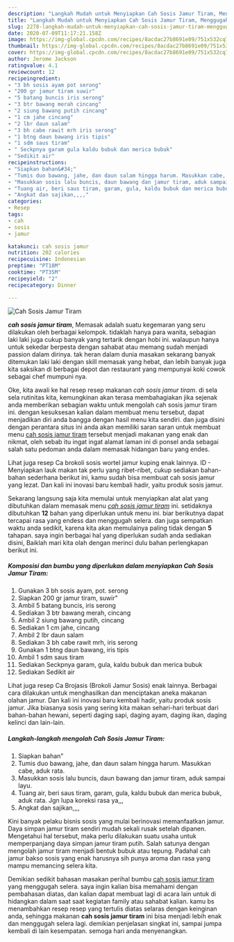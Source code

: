 ```yaml
---
description: "Langkah Mudah untuk Menyiapkan Cah Sosis Jamur Tiram, Menggugah Selera"
title: "Langkah Mudah untuk Menyiapkan Cah Sosis Jamur Tiram, Menggugah Selera"
slug: 2278-langkah-mudah-untuk-menyiapkan-cah-sosis-jamur-tiram-menggugah-selera
date: 2020-07-09T11:17:21.158Z
image: https://img-global.cpcdn.com/recipes/8acdac27b8691e09/751x532cq70/cah-sosis-jamur-tiram-foto-resep-utama.jpg
thumbnail: https://img-global.cpcdn.com/recipes/8acdac27b8691e09/751x532cq70/cah-sosis-jamur-tiram-foto-resep-utama.jpg
cover: https://img-global.cpcdn.com/recipes/8acdac27b8691e09/751x532cq70/cah-sosis-jamur-tiram-foto-resep-utama.jpg
author: Jerome Jackson
ratingvalue: 4.1
reviewcount: 12
recipeingredient:
- "3 bh sosis ayam pot serong"
- "200 gr jamur tiram suwir"
- "5 batang buncis iris serong"
- "3 btr bawang merah cincang"
- "2 siung bawang putih cincang"
- "1 cm jahe cincang"
- "2 lbr daun salam"
- "3 bh cabe rawit mrh iris serong"
- "1 btng daun bawang iris tipis"
- "1 sdm saus tiram"
- " Seckpnya garam gula kaldu bubuk dan merica bubuk"
- "Sedikit air"
recipeinstructions:
- "Siapkan bahan&#34;"
- "Tumis duo bawang, jahe, dan daun salam hingga harum. Masukkan cabe, aduk rata."
- "Masukkan sosis lalu buncis, daun bawang dan jamur tiram, aduk sampai layu."
- "Tuang air, beri saus tiram, garam, gula, kaldu bubuk dan merica bubuk, aduk rata. Jgn lupa koreksi rasa ya,,,"
- "Angkat dan sajikan,,,,"
categories:
- Resep
tags:
- cah
- sosis
- jamur

katakunci: cah sosis jamur 
nutrition: 202 calories
recipecuisine: Indonesian
preptime: "PT18M"
cooktime: "PT35M"
recipeyield: "2"
recipecategory: Dinner

---
```



![Cah Sosis Jamur Tiram](https://img-global.cpcdn.com/recipes/8acdac27b8691e09/751x532cq70/cah-sosis-jamur-tiram-foto-resep-utama.jpg)

<b><i>cah sosis jamur tiram</i></b>, Memasak adalah suatu kegemaran yang seru dilakukan oleh berbagai kelompok. tidaklah hanya para wanita, sebagian laki laki juga cukup banyak yang tertarik dengan hobi ini. walaupun hanya untuk sekedar berpesta dengan sahabat atau memang sudah menjadi passion dalam dirinya. tak heran dalam dunia masakan sekarang banyak ditemukan laki laki dengan skill memasak yang hebat, dan lebih banyak juga kita saksikan di berbagai depot dan restaurant yang mempunyai koki cowok sebagai chef mumpuni nya.

Oke, kita awali ke hal resep resep makanan <i>cah sosis jamur tiram</i>. di sela sela rutinitas kita, kemungkinan akan terasa membahagiakan jika sejenak anda memberikan sebagian waktu untuk mengolah cah sosis jamur tiram ini. dengan kesuksesan kalian dalam membuat menu tersebut, dapat menjadikan diri anda bangga dengan hasil menu kita sendiri. dan juga disini dengan perantara situs ini anda akan memiliki saran saran untuk membuat menu <u>cah sosis jamur tiram</u> tersebut menjadi makanan yang enak dan nikmat, oleh sebab itu ingat ingat alamat laman ini di ponsel anda sebagai salah satu pedoman anda dalam memasak hidangan baru yang endes.

Lihat juga resep Ca brokoli sosis wortel jamur kuping enak lainnya. ID - Menyiapkan lauk makan tak perlu yang ribet-ribet, cukup sediakan bahan- bahan sederhana berikut ini, kamu sudah bisa membuat cah sosis jamur yang lezat. Dan kali ini inovasi baru kembali hadir, yaitu produk sosis jamur.


Sekarang langsung saja kita memulai untuk menyiapkan alat alat yang dibutuhkan dalam memasak menu <u><i>cah sosis jamur tiram</i></u> ini. setidaknya dibutuhkan <b>12</b> bahan yang diperlukan untuk menu ini. biar berikutnya dapat tercapai rasa yang endess dan menggugah selera. dan juga sempatkan waktu anda sedikit, karena kita akan memulainya paling tidak dengan <b>5</b> tahapan. saya ingin berbagai hal yang diperlukan sudah anda sediakan disini, Baiklah mari kita olah dengan merinci dulu bahan perlengkapan berikut ini.

<!--inarticleads1-->

##### Komposisi dan bumbu yang diperlukan dalam menyiapkan Cah Sosis Jamur Tiram:

1. Gunakan 3 bh sosis ayam, pot. serong
1. Siapkan 200 gr jamur tiram, suwir&#34;
1. Ambil 5 batang buncis, iris serong
1. Sediakan 3 btr bawang merah, cincang
1. Ambil 2 siung bawang putih, cincang
1. Sediakan 1 cm jahe, cincang
1. Ambil 2 lbr daun salam
1. Sediakan 3 bh cabe rawit mrh, iris serong
1. Gunakan 1 btng daun bawang, iris tipis
1. Ambil 1 sdm saus tiram
1. Sediakan  Seckpnya garam, gula, kaldu bubuk dan merica bubuk
1. Sediakan Sedikit air


Lihat juga resep Ca Brojasis (Brokoli Jamur Sosis) enak lainnya. Berbagai cara dilakukan untuk menghasilkan dan menciptakan aneka makanan olahan jamur. Dan kali ini inovasi baru kembali hadir, yaitu produk sosis jamur. Jika biasanya sosis yang sering kita makan sehari-hari terbuat dari bahan-bahan hewani, seperti daging sapi, daging ayam, daging ikan, daging kelinci dan lain-lain. 

<!--inarticleads2-->

##### Langkah-langkah mengolah Cah Sosis Jamur Tiram:

1. Siapkan bahan&#34;
1. Tumis duo bawang, jahe, dan daun salam hingga harum. Masukkan cabe, aduk rata.
1. Masukkan sosis lalu buncis, daun bawang dan jamur tiram, aduk sampai layu.
1. Tuang air, beri saus tiram, garam, gula, kaldu bubuk dan merica bubuk, aduk rata. Jgn lupa koreksi rasa ya,,,
1. Angkat dan sajikan,,,,


Kini banyak pelaku bisnis sosis yang mulai berinovasi memanfaatkan jamur. Daya simpan jamur tiram sendiri mudah sekali rusak setelah dipanen. Mengetahui hal tersebut, maka perlu dilakukan suatu usaha untuk memperpanjang daya simpan jamur tiram putih. Salah satunya dengan mengolah jamur tiram menjadi bentuk bubuk atau tepung. Padahal cah jamur bakso sosis yang enak harusnya sih punya aroma dan rasa yang mampu memancing selera kita. 

Demikian sedikit bahasan masakan perihal bumbu <u>cah sosis jamur tiram</u> yang menggugah selera. saya ingin kalian bisa memahami dengan pembahasan diatas, dan kalian dapat membuat lagi di acara lain untuk di hidangkan dalam saat saat kegiatan family atau sahabat kalian. kamu bs menambahkan resep resep yang tertulis diatas selaras dengan keinginan anda, sehingga makanan <b>cah sosis jamur tiram</b> ini bisa menjadi lebih enak dan menggugah selera lagi. demikian penjelasan singkat ini, sampai jumpa kembali di lain kesempatan. semoga hari anda menyenangkan.
